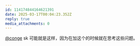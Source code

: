 ```yaml
---
id: 114174844164621391
date: 2025-03-17T00:04:23.352Z
reply: true
media_attachments: 0
---
```


[@conge](https://c.im/@conge) sk 可能就是这样，因为在加这个的时候就在思考这些问题。

